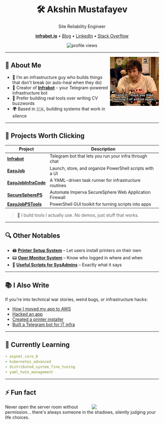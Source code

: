 <h1 align="center">🛠 Akshin Mustafayev</h1>
<p align="center">Site Reliability Engineer</p>
<p align="center">
  <a href="https://infrabot-io.github.io/index.html" target="_blank"><b>infrabot.io</b></a> • 
  <a href="https://habr.com/en/users/akshinmustafayev/posts/" target="_blank">Blog</a> • 
  <a href="https://linkedin.com/in/akshinmustafayev" target="_blank">LinkedIn</a> • 
  <a href="https://stackoverflow.com/users/11197092/akshin-mustafayev" target="_blank">Stack Overflow</a>
</p>
<p align="center">
  <img src="https://komarev.com/ghpvc/?username=akshinmustafayev&color=green&style=flat-square" alt="profile views"/>
</p>

---

<img align="right" src="/assets/it.gif" width="160" />

## 🧩 About Me

- 🧠 I’m an infrastructure guy who builds things that don't break (or auto-heal when they do)
- 🤖 Creator of **[Infrabot](https://infrabot-io.github.io/index.html)** – your Telegram-powered infrastructure bot
- 🔧 Prefer building real tools over writing CV buzzwords
- 🌍 Based in 🇨🇦, building systems that work in silence

---

## 🚀 Projects Worth Clicking

| Project | Description |
|--------|-------------|
| [**Infrabot**](https://github.com/infrabot-io/infrabot) | Telegram bot that lets you run your infra through chat |
| [**EasyJob**](https://github.com/akshinmustafayev/EasyJob) | Launch, store, and organize PowerShell scripts with a UI |
| [**EasyJobInfraCode**](https://github.com/akshinmustafayev/EasyJobInfraCode) | A YAML-driven task runner for infrastructure routines |
| [**SecureSpherePS**](https://github.com/akshinmustafayev/SecureSpherePS) | Automate Imperva SecureSphere Web Application Firewall|
| [**EasyJobPSTools**](https://github.com/akshinmustafayev/EasyJobPSTools) | PowerShell GUI toolkit for turning scripts into apps |

> 🧠 I build tools I actually use. No demos, just stuff that works.

---

## 🔍 Other Notables

- 🖨 [**Printer Setup System**](https://github.com/akshinmustafayev/Printer-Setup-System-Remastered) – Let users install printers on their own  
- 📟 [**Oper Monitor System**](https://github.com/akshinmustafayev/Oper-Monitor-System) – Know who logged in where and when  
- 💾 [**Useful Scripts for SysAdmins**](https://github.com/akshinmustafayev/Useful-Scripts-for-SysAdmin) – Exactly what it says  

---

## 📚 I Also Write

If you're into technical war stories, weird bugs, or infrastructure hacks:

- [How I moved my app to AWS](https://habr.com/en/post/336276/)
- [Hacked an app](https://habr.com/en/post/344922/)
- [Created a printer installer](https://habr.com/en/post/333056/)
- [Built a Telegram bot for IT infra](https://infrabot.medium.com/manage-it-infrastructure-using-telegram-bot-or-infrabot-io-7fdc95a00a9c)

---

## 🧠 Currently Learning

```yaml
- aspnet_core_8
- kubernetes_advanced
- distributed_system_fine_tuning
- yaml_hate_management
````

---

## ⚡ Fun fact
<img align="right" src="/assets/server_room_guy.gif" width="220">
Never open the server room without permission… there's always someone in the shadows, silently judging your life choices.<br>
 
